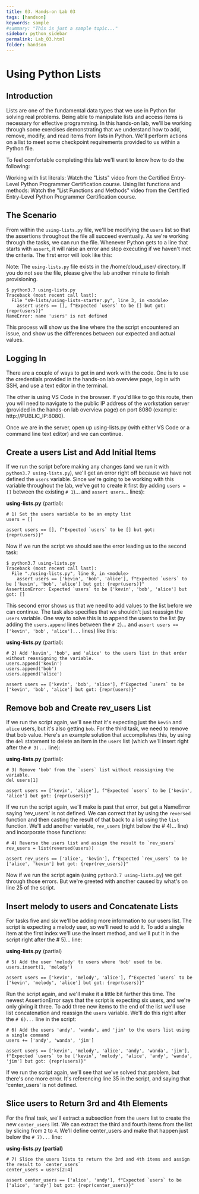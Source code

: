 ```yaml
---
title: 03. Hands-on Lab 03
tags: [handson]
keywords: sample
#summary: "This is just a sample topic..."
sidebar: python_sidebar
permalink: Lab_03.html
folder: handson
---
```


# Using Python Lists

## Introduction

Lists are one of the fundamental data types that we use in Python for solving real problems. Being able to manipulate lists and access items is necessary for effective programming. In this hands-on lab, we'll be working through some exercises demonstrating that we understand how to add, remove, modify, and read items from lists in Python. We'll perform actions on a list to meet some checkpoint requirements provided to us within a Python file.

To feel comfortable completing this lab we'll want to know how to do the following:

Working with list literals: Watch the "Lists" video from the Certified Entry-Level Python Programmer Certification course.
Using list functions and methods: Watch the "List Functions and Methods" video from the Certified Entry-Level Python Programmer Certification course.

## The Scenario

From within the `using-lists.py` file, we'll be modifying the `users` list so that the assertions throughout the file all succeed eventually. As we're working through the tasks, we can run the file. Whenever Python gets to a line that starts with `assert`, it will raise an error and stop executing if we haven't met the criteria. The first error will look like this:

Note: The `using-lists.py` file exists in the /home/cloud_user/ directory. If you do not see the file, please give the lab another minute to finish provisioning.

```
$ python3.7 using-lists.py
Traceback (most recent call last):
  File "s9-lists/using-lists-starter.py", line 3, in <module>
    assert users == [], f"Expected `users` to be [] but got: {repr(users)}"
NameError: name 'users' is not defined
```

This process will show us the line where the the script encountered an issue, and show us the differences between our expected and actual values.

## Logging In

There are a couple of ways to get in and work with the code. One is to use the credentials provided in the hands-on lab overview page, log in with SSH, and use a text editor in the terminal.

The other is using VS Code in the browser. If you'd like to go this route, then you will need to navigate to the public IP address of the workstation server (provided in the hands-on lab overview page) on port 8080 (example: http://PUBLIC_IP:8080).

Once we are in the server, open up using-lists.py (with either VS Code or a command line text editor) and we can continue.

## Create a users List and Add Initial Items

If we run the script before making any changes (and we run it with `python3.7 using-lists.py`), we'll get an error right off because we have not defined the `users` variable. Since we're going to be working with this variable throughout the lab, we've got to create it first (by adding `users = []` between the existing `# 1`)... and `assert users`... lines):

**using-lists.py** (partial):
```
# 1) Set the users variable to be an empty list
users = []

assert users == [], f"Expected `users` to be [] but got: {repr(users)}"
```

Now if we run the script we should see the error leading us to the second task:

```
$ python3.7 using-lists.py
Traceback (most recent call last):
  File "./using-lists.py", line 8, in <module>
    assert users == ['kevin', 'bob', 'alice'], f"Expected `users` to be ['kevin', 'bob', 'alice'] but got: {repr(users)}"
AssertionError: Expected `users` to be ['kevin', 'bob', 'alice'] but got: []
```

This second error shows us that we need to add values to the list before we can continue. The task also specifies that we shouldn't just reassign the `users` variable. One way to solve this is to append the users to the list (by adding the `users.append` lines between the `# 2`)... and `assert users == ['kevin', 'bob', 'alice']...` lines) like this:

**using-lists.py** (partial):

```
# 2) Add 'kevin', 'bob', and 'alice' to the users list in that order without reassigning the variable.
users.append('kevin')
users.append('bob')
users.append('alice')

assert users == ['kevin', 'bob', 'alice'], f"Expected `users` to be ['kevin', 'bob', 'alice'] but got: {repr(users)}"
```

## Remove bob and Create rev_users List

If we run the script again, we'll see that it's expecting just the `kevin` and `alice` users, but it's also getting `bob`. For the third task, we need to remove that bob value. Here's an example solution that accomplishes this, by using the `del` statement to delete an item in the `users` list (which we'll insert right after the `# 3)...` line):

**using-lists.py** (partial):

```
# 3) Remove 'bob' from the `users` list without reassigning the variable.
del users[1]

assert users == ['kevin', 'alice'], f"Expected `users` to be ['kevin', 'alice'] but got: {repr(users)}"
```

If we run the script again, we'll make is past that error, but get a NameError saying 'rev_users' is not defined. We can correct that by using the `reversed` function and then casting the result of that back to a list using the `list` function. We'll add another variable, `rev_users` (right below the # 4)... line) and incorporate those functions:

```
# 4) Reverse the users list and assign the result to `rev_users`
rev_users = list(reversed(users))

assert rev_users == ['alice', 'kevin'], f"Expected `rev_users` to be ['alice', 'kevin'] but got: {repr(rev_users)}"
```

Now if we run the script again (using `python3.7 using-lists.py`) we get through those errors. But we're greeted with another caused by what's on line 25 of the script.

## Insert melody to users and Concatenate Lists

For tasks five and six we'll be adding more information to our users list. The script is expecting a melody user, so we'll need to add it. To add a single item at the first index we'll use the insert method, and we'll put it in the script right after the # 5)... line:

**using-lists.py** (partial)

```
# 5) Add the user 'melody' to users where 'bob' used to be.
users.insert(1, 'melody')

assert users == ['kevin', 'melody', 'alice'], f"Expected `users` to be ['kevin', 'melody', 'alice'] but got: {repr(users)}"
```

Run the script again, and we'll make it a little bit farther this time. The newest AssertionError says that the script is expecting six users, and we're only giving it three. To add three new items to the end of the list we'll use list concatenation and reassign the `users` variable. We'll do this right after the `# 6)...` line in the script:

```
# 6) Add the users 'andy', 'wanda', and 'jim' to the users list using a single command
users += ['andy', 'wanda', 'jim']

assert users == ['kevin', 'melody', 'alice', 'andy', 'wanda', 'jim'], f"Expected `users` to be ['kevin', 'melody', 'alice', 'andy', 'wanda', 'jim'] but got: {repr(users)}"
```

If we run the script again, we'll see that we've solved that problem, but there's one more error. It's referencing line 35 in the script, and saying that 'center_users' is not defined.

## Slice users to Return 3rd and 4th Elements

For the final task, we'll extract a subsection from the `users` list to create the new `center_users` list. We can extract the third and fourth items from the list by slicing from `2` to `4`. We'll define center_users and make that happen just below the `# 7)...` line:

**using-lists.py (partial)**
```
# 7) Slice the users lists to return the 3rd and 4th items and assign the result to `center_users`
center_users = users[2:4]

assert center_users == ['alice', 'andy'], f"Expected `users` to be ['alice', 'andy'] but got: {repr(center_users)}"
```